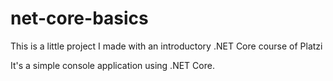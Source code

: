 # net-core-basics
This is a little project I made with an introductory .NET Core course of Platzi

It's a simple console application using .NET Core.
